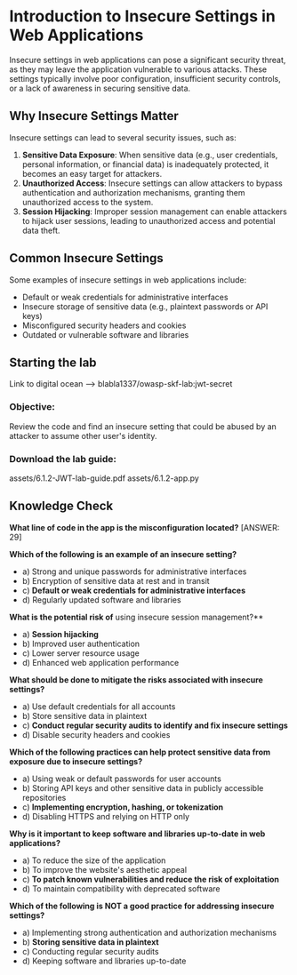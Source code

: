 # Introduction to Insecure Settings in Web Applications

Insecure settings in web applications can pose a significant security threat, as they may leave the application vulnerable to various attacks. These settings typically involve poor configuration, insufficient security controls, or a lack of awareness in securing sensitive data.

## Why Insecure Settings Matter

Insecure settings can lead to several security issues, such as:

1. **Sensitive Data Exposure**: When sensitive data (e.g., user credentials, personal information, or financial data) is inadequately protected, it becomes an easy target for attackers.
2. **Unauthorized Access**: Insecure settings can allow attackers to bypass authentication and authorization mechanisms, granting them unauthorized access to the system.
3. **Session Hijacking**: Improper session management can enable attackers to hijack user sessions, leading to unauthorized access and potential data theft.

## Common Insecure Settings

Some examples of insecure settings in web applications include:

- Default or weak credentials for administrative interfaces
- Insecure storage of sensitive data (e.g., plaintext passwords or API keys)
- Misconfigured security headers and cookies
- Outdated or vulnerable software and libraries

## Starting the lab

Link to digital ocean --> blabla1337/owasp-skf-lab:jwt-secret

### Objective:

Review the code and find an insecure setting that could be abused by an attacker to assume other user's identity.

### Download the lab guide:

assets/6.1.2-JWT-lab-guide.pdf
assets/6.1.2-app.py

## Knowledge Check

**What line of code in the app is the misconfiguration located?**
[ANSWER: 29] 

**Which of the following is an example of an insecure setting?**
   - a) Strong and unique passwords for administrative interfaces
   - b) Encryption of sensitive data at rest and in transit
   - c) **Default or weak credentials for administrative interfaces**
   - d) Regularly updated software and libraries
   
**What is **the** potential risk of** using insecure session management?**
   - a) **Session hijacking**
   - b) Improved user authentication
   - c) Lower server resource usage
   - d) Enhanced web application performance
   
**What should be done to mitigate the risks associated with insecure settings?**
   - a) Use default credentials for all accounts
   - b) Store sensitive data in plaintext
   - c) **Conduct regular security audits to identify and fix insecure settings**
   - d) Disable security headers and cookies

**Which of the following practices can help protect sensitive data from exposure due to insecure settings?**
   - a) Using weak or default passwords for user accounts
   - b) Storing API keys and other sensitive data in publicly accessible repositories
   - c) **Implementing encryption, hashing, or tokenization**
   - d) Disabling HTTPS and relying on HTTP only
   
**Why is it important to keep software and libraries up-to-date in web applications?**
   - a) To reduce the size of the application
   - b) To improve the website's aesthetic appeal
   - c) **To patch known vulnerabilities and reduce the risk of exploitation**
   - d) To maintain compatibility with deprecated software
   
 **Which of the following is NOT a good practice for addressing insecure settings?**
   - a) Implementing strong authentication and authorization mechanisms
   - b) **Storing sensitive data in plaintext**
   - c) Conducting regular security audits
   - d) Keeping software and libraries up-to-date
   
